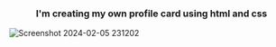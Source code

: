 <h3 align="center">I'm creating my own profile card using html and css</h3>

![Screenshot 2024-02-05 231202](https://github.com/heykeyme/projecthtmlcss/assets/149401136/5d1b9d58-8dee-4c76-b5a3-b1906280262c)
